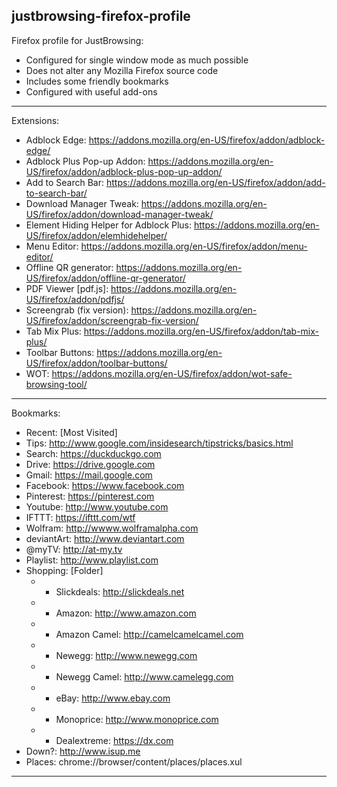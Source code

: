 justbrowsing-firefox-profile
----------------------------
Firefox profile for JustBrowsing:

* Configured for single window mode as much possible
* Does not alter any Mozilla Firefox source code
* Includes some friendly bookmarks
* Configured with useful add-ons

----------------------------
Extensions:
* Adblock Edge: https://addons.mozilla.org/en-US/firefox/addon/adblock-edge/
* Adblock Plus Pop-up Addon: https://addons.mozilla.org/en-US/firefox/addon/adblock-plus-pop-up-addon/
* Add to Search Bar: https://addons.mozilla.org/en-US/firefox/addon/add-to-search-bar/
* Download Manager Tweak: https://addons.mozilla.org/en-US/firefox/addon/download-manager-tweak/
* Element Hiding Helper for Adblock Plus: https://addons.mozilla.org/en-US/firefox/addon/elemhidehelper/
* Menu Editor: https://addons.mozilla.org/en-US/firefox/addon/menu-editor/
* Offline QR generator: https://addons.mozilla.org/en-US/firefox/addon/offline-qr-generator/
* PDF Viewer [pdf.js]: https://addons.mozilla.org/en-US/firefox/addon/pdfjs/
* Screengrab (fix version): https://addons.mozilla.org/en-US/firefox/addon/screengrab-fix-version/
* Tab Mix Plus: https://addons.mozilla.org/en-US/firefox/addon/tab-mix-plus/
* Toolbar Buttons: https://addons.mozilla.org/en-US/firefox/addon/toolbar-buttons/
* WOT: https://addons.mozilla.org/en-US/firefox/addon/wot-safe-browsing-tool/

----------------------------
Bookmarks:
* Recent:	[Most Visited]
* Tips:		http://www.google.com/insidesearch/tipstricks/basics.html
* Search:	https://duckduckgo.com
* Drive:	https://drive.google.com
* Gmail:	https://mail.google.com
* Facebook:	https://www.facebook.com
* Pinterest:	https://pinterest.com
* Youtube:	http://www.youtube.com
* IFTTT:	https://ifttt.com/wtf
* Wolfram:	http://wwww.wolframalpha.com
* deviantArt:	http://www.deviantart.com
* @myTV:	http://at-my.tv
* Playlist:	http://www.playlist.com
* Shopping:	[Folder]
	* * Slickdeals:		http://slickdeals.net
	* * Amazon:		http://www.amazon.com
	* * Amazon Camel:	http://camelcamelcamel.com
	* * Newegg:		http://www.newegg.com
	* * Newegg Camel:	http://www.camelegg.com
	* * eBay:		http://www.ebay.com
	* * Monoprice:		http://www.monoprice.com
	* * Dealextreme:	https://dx.com
* Down?:	http://www.isup.me
* Places:	chrome://browser/content/places/places.xul

---------------------------


